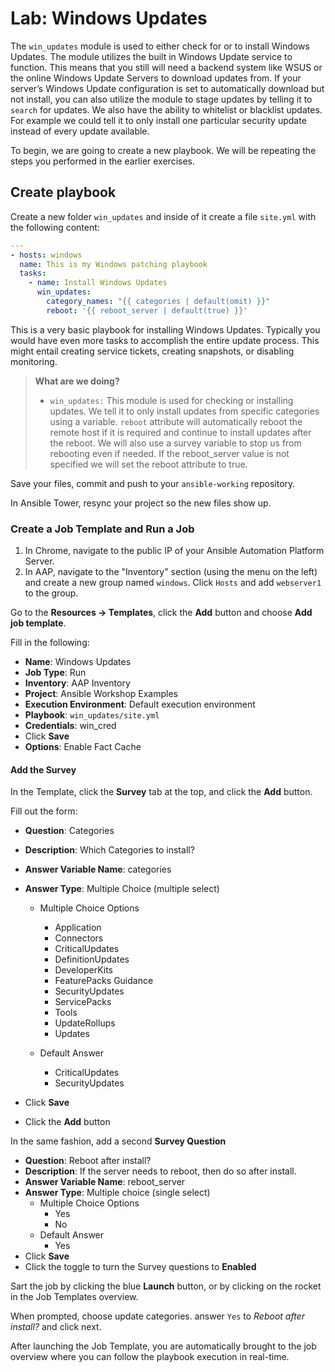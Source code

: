 # Lab: Windows Updates

The `win_updates` module is used to either check for or to install Windows Updates. The module utilizes the built in Windows Update service to function. This means that you still will need a backend system like WSUS or the online Windows Update Servers to download updates from. If your server’s Windows Update configuration is set to automatically download but not install, you can also utilize the module to stage updates by telling it to `search` for updates. We also have the ability to whitelist or blacklist updates. For example we could tell it to only install one particular security update instead of every update available.

To begin, we are going to create a new playbook. We will be repeating the steps you performed in the earlier exercises.

## Create playbook

Create a new folder `win_updates` and inside of it create a file `site.yml` with the following content:

```yaml
---
- hosts: windows
  name: This is my Windows patching playbook
  tasks:
    - name: Install Windows Updates
      win_updates:
        category_names: "{{ categories | default(omit) }}"
        reboot: '{{ reboot_server | default(true) }}'
```

This is a very basic playbook for installing Windows Updates. Typically you would have even more tasks to accomplish the entire update process. This might entail creating service tickets, creating snapshots, or disabling monitoring.

>**What are we doing?**
>
>- `win_updates:` This module is used for checking or installing updates. We tell it to only install updates from specific categories using a variable. `reboot` attribute will automatically reboot the remote host if it is required and continue to install updates after the reboot. We will also use a survey variable to stop us from rebooting even if needed. If the reboot_server value is not specified we will set the reboot attribute to true.

Save your files, commit and push to your `ansible-working` repository. 

In Ansible Tower, resync your project so the new files show up. 



### Create a Job Template and Run a Job

1. In Chrome, navigate to the public IP of your Ansible Automation Platform Server.
2. In AAP, navigate to the "Inventory" section (using the menu on the left) and create a new group named `windows`. Click `Hosts` and add `webserver1` to the group.



Go to the **Resources -> Templates**, click the **Add** button and choose **Add job template**.

Fill in the following: 

* **Name**: Windows Updates
* **Job Type**: Run
* **Inventory**: AAP Inventory
* **Project**: Ansible Workshop Examples
* **Execution Environment**: Default execution environment 
* **Playbook**: `win_updates/site.yml`
* **Credentials**: win_cred
* Click **Save**
* **Options**: Enable Fact Cache



#### Add the Survey

In the Template, click the **Survey** tab at the top, and click the **Add** button.

Fill out the form:

- **Question**: Categories
- **Description**: Which Categories to install?
- **Answer Variable Name**: categories
- **Answer Type**: Multiple Choice (multiple select)
  - Multiple Choice Options
    - Application
    - Connectors
    - CriticalUpdates
    - DefinitionUpdates
    - DeveloperKits
    - FeaturePacks Guidance
    - SecurityUpdates
    - ServicePacks
    - Tools
    - UpdateRollups
    - Updates

  - Default Answer
    - CriticalUpdates
    - SecurityUpdates

- Click **Save**
- Click the **Add** button

In the same fashion, add a second **Survey Question**

- **Question**: Reboot after install?
- **Description**: If the server needs to reboot,  then do so after install.
- **Answer Variable Name**: reboot_server
- **Answer Type**: Multiple choice (single select)
  - Multiple Choice Options
    - Yes
    - No
  - Default Answer
    - Yes
- Click **Save**
- Click the toggle to turn the Survey questions to **Enabled**

Sart the job by clicking the blue **Launch** button, or by clicking on the rocket in the Job Templates overview. 

When prompted, choose update categories. answer `Yes` to *Reboot after install?* and click next.

After launching the Job Template, you are automatically brought to the job overview where you can follow the playbook execution in real-time.

